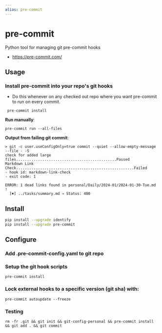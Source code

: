 ```yaml
---
alias: pre-commit
---
```

# pre-commit

Python tool for managing git pre-commit hooks

- https://pre-commit.com/

## Usage

### Install pre-commit into your repo's git hooks

- Do this whenever on any checked out repo where you want pre-commit to run on every commit.
```shell
 pre-commit install
```

**Run manually**:
```shell
pre-commit run --all-files
```

**Output from failing git commit**:
```
> git -c user.useConfigOnly=true commit --quiet --allow-empty-message --file - -S
check for added large files..............................................Passed
Markdown Link Check......................................................Failed
- hook id: markdown-link-check
- exit code: 1

ERROR: 1 dead links found in personal/Daily/2024-01/2024-01-30-Tue.md !
  [✖] ../tasks/summary.md → Status: 400
```

## Install

```bash
pip install --upgrade identify
pip install --upgrade pre-commit
```

## Configure

### Add .pre-commit-config.yaml to git repo



### Setup the git hook scripts

```shell
pre-commit install
```


### Lock external hooks to a specific version (git sha) with:

```shell
pre-commit autoupdate --freeze
```

### Testing

```shell
rm -fr .git && git init && git-config-personal && pre-commit install && git add . && git commit
```

